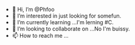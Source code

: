 - 👋 Hi, I’m @Phfoo
- 👀 I’m interested in just looking for somefun.
- 🌱 I’m currently learning ...I'm lerning #C.
- 💞️ I’m looking to collaborate on ...No I'm buissy.
- 📫 How to reach me ...
<!---
Phfoo/Phfoo is a ✨ special ✨ repository because its `README.md` (this file) appears on your GitHub profile.
You can click the Preview link to take a look at your changes.
--->
